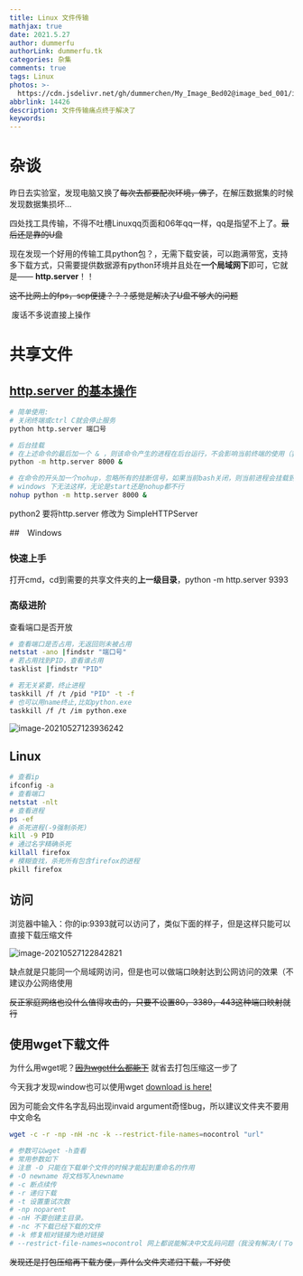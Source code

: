 ```yaml
---
title: Linux 文件传输
mathjax: true
date: 2021.5.27
author: dummerfu
authorLink: dummerfu.tk
categories: 杂集
comments: true
tags: Linux
photos: >-
  https://cdn.jsdelivr.net/gh/dummerchen/My_Image_Bed02@image_bed_001/img/20210507235146.jpg
abbrlink: 14426
description: 文件传输痛点终于解决了
keywords:
---
```


# 杂谈

​	昨日去实验室，发现电脑又换了~~每次去都要配次环境，佛了~~，在解压数据集的时候发现数据集损坏…

四处找工具传输，不得不吐槽Linuxqq页面和06年qq一样，qq是指望不上了。~~最后还是靠的U盘~~

​	现在发现一个好用的传输工具python包？，无需下载安装，可以跑满带宽，支持多下载方式，只需要提供数据源有python环境并且处在**一个局域网下**即可，它就是—— **http.server**！！

~~这不比网上的fps，scp便捷？？？感觉是解决了U盘不够大的问题~~

​	废话不多说直接上操作

# 共享文件

## [http.server 的基本操作](https://www.cnblogs.com/lmg-jie/p/9564608.html)



```bash
# 简单使用:
# 关闭终端或ctrl C就会停止服务
python http.server 端口号

# 后台挂载
# 在上述命令的最后加一个 & ，则该命令产生的进程在后台运行，不会影响当前终端的使用（我们在只有一个bash的环境下）。
python -m http.server 8000 &

# 在命令的开头加一个nohup，忽略所有的挂断信号，如果当前bash关闭，则当前进程会挂载到init进程下，成为其子进程，这样即使退出当前bash，其8000端口也可以使用。
# windows 下无法这样，无论是start还是nohup都不行
nohup python -m http.server 8000 &
```



<div tips="warning">python2 要将http.server 修改为 SimpleHTTPServer</div>

##　Windows

### 快速上手

打开cmd，cd到需要的共享文件夹的**上一级目录**，python -m http.server 9393

### 高级进阶

查看端口是否开放

```bash
# 查看端口是否占用，无返回则未被占用
netstat -ano |findstr "端口号"
# 若占用找到PID，查看谁占用
tasklist |findstr "PID"

# 若无关紧要，终止进程
taskkill /f /t /pid "PID" -t -f
# 也可以用name终止,比如python.exe
taskkill /f /t /im python.exe
```

![image-20210527123936242](https://cdn.jsdelivr.net/gh/dummerchen/My_Image_Bed02@image_bed_001/img/20210527123936.png)	



## Linux



```bash
# 查看ip
ifconfig -a
# 查看端口
netstat -nlt
# 查看进程
ps -ef
# 杀死进程(-9强制杀死)
kill -9 PID
# 通过名字精确杀死
killall firefox
# 模糊查找，杀死所有包含firefox的进程
pkill firefox
```



## 访问



浏览器中输入：你的ip:9393就可以访问了，类似下面的样子，但是这样只能可以直接下载压缩文件

![image-20210527122842821](https://cdn.jsdelivr.net/gh/dummerchen/My_Image_Bed02@image_bed_001/img/20210527122842.png)

缺点就是只能同一个局域网访问，但是也可以做端口映射达到公网访问的效果（不建议办公网络使用

~~反正家庭网络也没什么值得攻击的，只要不设置80，3389，443这种端口映射就行~~

## 使用wget下载文件

为什么用wget呢？~~[因为wget什么都能下](https://www.cnblogs.com/sx66/p/11887022.html)~~ 就省去打包压缩这一步了

今天我才发现window也可以使用wget [download is here!](https://sourceforge.net/projects/gnuwin32/)

因为可能会文件名字乱码出现invaid argument奇怪bug，所以建议文件夹不要用中文命名

```bash
wget -c -r -np -nH -nc -k --restrict-file-names=nocontrol "url"

# 参数可以wget -h查看
# 常用参数如下
# 注意 -O 只能在下载单个文件的时候才能起到重命名的作用
# -O newname 将文档写入newname
# -c 断点续传
# -r 递归下载
# -t 设置重试次数
# -np noparent
# -nH 不要创建主目录。
# -nc 不下载已经下载的文件
# -k 修复相对链接为绝对链接
# --restrict-file-names=nocontrol 网上都说能解决中文乱码问题（我没有解决/(ㄒoㄒ)/~~
```

~~发现还是打包压缩再下载方便，弄什么文件夹递归下载，不好使~~
